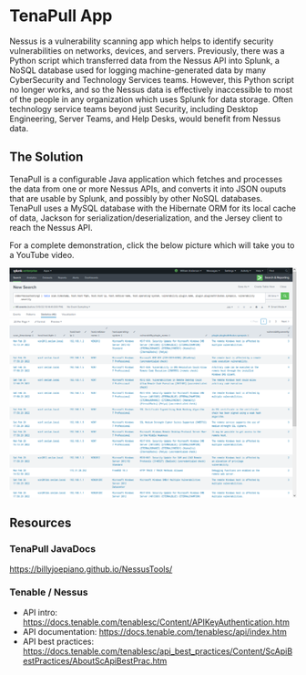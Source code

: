 # TenaPull App

Nessus is a vulnerability scanning app which helps to identify security vulnerabilities on networks, devices, and servers.  Previously, there was a Python script which transferred data from the Nessus API into Splunk, a NoSQL database used for logging machine-generated data by many CyberSecurity and Technology Services teams.  However, this Python script no longer works, and so the Nessus data is effectively inaccessible to most of the people in any organization which uses Splunk for data storage.  Often technology service teams beyond just Security, including Desktop Engineering, Server Teams, and Help Desks, would benefit from Nessus data.

## The Solution

TenaPull is a configurable Java application which fetches and processes the data from one or more Nessus APIs, and converts it into JSON ouputs that are usable by Splunk, and possibly by other NoSQL databases.  TenaPull uses a MySQL database with the Hibernate ORM for its local cache of data, Jackson for serialization/deserialization, and the Jersey client to reach the Nessus API.

For a complete demonstration, click the below picture which will take you to a YouTube video.

<a href="https://www.youtube.com/watch?v=aHoMRjRHHrc" rel="Demo video">![Demo video](https://raw.githubusercontent.com/billyJoePiano/NessusTools/master/screenshots/Splunk-table%20(best%20format%20for%20viewing).png)</a>


## Resources

### TenaPull JavaDocs

https://billyjoepiano.github.io/NessusTools/

### Tenable / Nessus

- API intro: https://docs.tenable.com/tenablesc/Content/APIKeyAuthentication.htm
- API documentation: https://docs.tenable.com/tenablesc/api/index.htm
- API best practices: https://docs.tenable.com/tenablesc/api_best_practices/Content/ScApiBestPractices/AboutScApiBestPrac.htm
